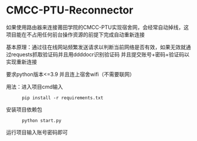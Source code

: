 # CMCC-PTU-Reconnector
 如果使用路由器来连接莆田学院的CMCC-PTU实现宿舍网，会经常自动掉线，这项目能在不占用任何前台操作资源的前提下完成自动重新连接
 
基本原理：通过往在线网站频繁发送请求以判断当前网络是否有效，如果无效就通过requests抓取验证码并且用ddddocr识别验证码 并且提交账号+密码+验证码以实现重新连接

要求python版本<=3.9 并且连上宿舍wifi（不需要联网）

用法：进入项目cmd输入

```
	  pip install -r requirements.txt
```

安装项目依赖包
```
	  python start.py
```
 运行项目输入账号密码即可
